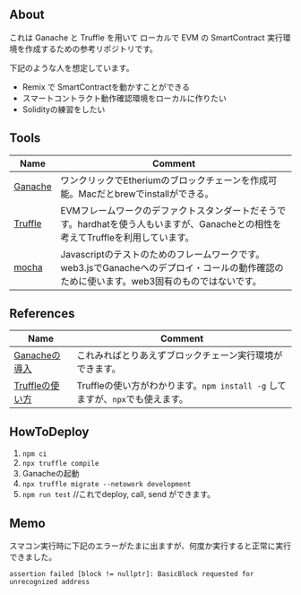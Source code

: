 ## About

これは Ganache と Truffle を用いて ローカルで EVM の SmartContract 実行環境を作成するための参考リポジトリです。

下記のような人を想定しています。

- Remix で SmartContractを動かすことができる
- スマートコントラクト動作確認環境をローカルに作りたい
- Solidityの練習をしたい


## Tools

|Name|Comment|
|-----|-----|
|[Ganache](https://trufflesuite.com/ganache/)|ワンクリックでEtheriumのブロックチェーンを作成可能。Macだとbrewでinstallができる。|
|[Truffle](https://trufflesuite.com/)|EVMフレームワークのデファクトスタンダートだそうです。hardhatを使う人もいますが、Ganacheとの相性を考えてTruffleを利用しています。|
|[mocha](https://mochajs.org/)|Javascriptのテストのためのフレームワークです。web3.jsでGanacheへのデプロイ・コールの動作確認のために使います。web3固有のものではないです。|

## References

|Name|Comment|
|-----|-----|
|[Ganacheの導入](https://qiita.com/toshiok/items/4ed39f84e95b3a434477)|これみればとりあえずブロックチェーン実行環境ができます。|
|[Truffleの使い方](https://qiita.com/toshiok/items/12b47b28e5fb6c5909b1)|Truffleの使い方がわかります。`npm install -g` してますが、`npx`でも使えます。|

## HowToDeploy

1. `npm ci`
2. `npx truffle compile`
3. Ganacheの起動
4. `npx truffle migrate --netowork development`
5. `npm run test` //これでdeploy, call, send ができます。

## Memo

スマコン実行時に下記のエラーがたまに出ますが、何度か実行すると正常に実行できました。

`assertion failed [block != nullptr]: BasicBlock requested for unrecognized address`